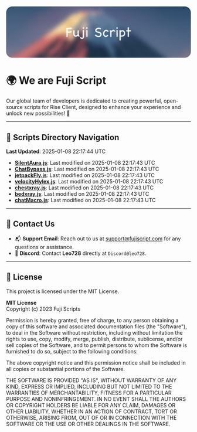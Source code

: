 ![Banner](.github/b.webp)

# 🌍 **We are Fuji Script**

Our global team of developers is dedicated to creating powerful, open-source scripts for Rise Client, designed to enhance your experience and unlock new possibilities! 🌟

---
<!-- SCRIPTS_NAVIGATION_START -->
## 📂 **Scripts Directory Navigation**

**Last Updated**: 2025-01-08 22:17:44 UTC

- **[SilentAura.js](scripts/SilentAura.js)**: Last modified on 2025-01-08 22:17:43 UTC
- **[ChatBypass.js](scripts/ChatBypass.js)**: Last modified on 2025-01-08 22:17:43 UTC
- **[jetpackFly.js](scripts/jetpackFly.js)**: Last modified on 2025-01-08 22:17:43 UTC
- **[velocityHylex.js](scripts/velocityHylex.js)**: Last modified on 2025-01-08 22:17:43 UTC
- **[chestxray.js](scripts/chestxray.js)**: Last modified on 2025-01-08 22:17:43 UTC
- **[bedxray.js](scripts/bedxray.js)**: Last modified on 2025-01-08 22:17:43 UTC
- **[chatMacro.js](scripts/chatMacro.js)**: Last modified on 2025-01-08 22:17:43 UTC

<!-- SCRIPTS_NAVIGATION_END -->

---

## 💬 **Contact Us**  
- 📬 **Support Email**: Reach out to us at [support@fujiscript.com](mailto:support@fujiscript.com) for any questions or assistance.  
- 💬 **Discord**: Contact **Leo728** directly at `Discord@leo728`.

---

## 📜 **License**

This project is licensed under the MIT License.  

**MIT License**  
Copyright (c) 2023 Fuji Scripts  

Permission is hereby granted, free of charge, to any person obtaining a copy of this software and associated documentation files (the "Software"), to deal in the Software without restriction, including without limitation the rights to use, copy, modify, merge, publish, distribute, sublicense, and/or sell copies of the Software, and to permit persons to whom the Software is furnished to do so, subject to the following conditions:  

The above copyright notice and this permission notice shall be included in all copies or substantial portions of the Software.  

THE SOFTWARE IS PROVIDED "AS IS", WITHOUT WARRANTY OF ANY KIND, EXPRESS OR IMPLIED, INCLUDING BUT NOT LIMITED TO THE WARRANTIES OF MERCHANTABILITY, FITNESS FOR A PARTICULAR PURPOSE AND NONINFRINGEMENT. IN NO EVENT SHALL THE AUTHORS OR COPYRIGHT HOLDERS BE LIABLE FOR ANY CLAIM, DAMAGES OR OTHER LIABILITY, WHETHER IN AN ACTION OF CONTRACT, TORT OR OTHERWISE, ARISING FROM, OUT OF OR IN CONNECTION WITH THE SOFTWARE OR THE USE OR OTHER DEALINGS IN THE SOFTWARE.  
